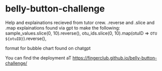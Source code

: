 # belly-button-challenge

Help and explainations recieved from tutor crew. 
.reverse and .slice and .map explainations found via gpt to make the following:
sample_values.slice(0, 10).reverse(),
otu_ids.slice(0, 10).map(otuID => `OTU ${otuID}`).reverse(),

format for bubble chart found on chatgpt

You can find the deployment aT https://fingerclub.github.io/belly-button-challenge/

